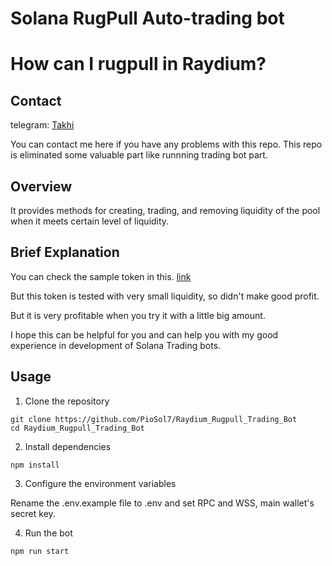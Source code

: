 # Solana RugPull Auto-trading bot
# How can I rugpull in Raydium?

## Contact
telegram: [Takhi](https://t.me/@takhi_77)

You can contact me here if you have any problems with this repo.
This repo is eliminated some valuable part like runnning trading bot part.

## Overview

It provides methods for creating, trading, and removing liquidity of the pool when it meets certain level of liquidity.

## Brief Explanation

You can check the sample token in this. [link](https://dexscreener.com/solana/8ko7PyzzG8RZUXhHhahfsFE2g1tnCkPWddEBXrmKs42X)

But this token is tested with very small liquidity, so didn't make good profit.

But it is very profitable when you try it with a little big amount.

I hope this can be helpful for you and can help you with my good experience in development of Solana Trading bots.

## Usage
1. Clone the repository
```
git clone https://github.com/PioSol7/Raydium_Rugpull_Trading_Bot
cd Raydium_Rugpull_Trading_Bot
```
2. Install dependencies
```
npm install
```
3. Configure the environment variables

Rename the .env.example file to .env and set RPC and WSS, main wallet's secret key.

4. Run the bot

```
npm run start
```
